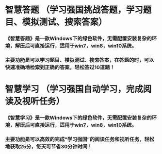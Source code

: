 # 智慧答题 （学习强国挑战答题，学习题目、模拟测试、搜索答案）

### 《智慧答题》是一款Windows下的绿色软件，无需配置安装复杂的环境，解压后可直接运行，适用于win7，win8，win10系统。

### 主要功能是可以学习题目、模拟测试、搜索答案，在答题的时，可以快速准确地检索到正确的答案，轻松答过10道题！



# 智慧学习 （学习强国自动学习，完成阅读及视听任务）

### 《智慧学习》是一款Windows下的绿色软件，无需配置安装复杂的环境，解压后可直接运行，适用于win7，win8，win10系统。

### 主要功能是可以高效的完成“学习强国”的阅读任务和视听任务，轻松地获取25分，每天可节省30分钟时间！
